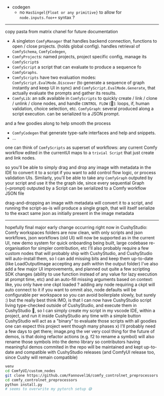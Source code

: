 -   codegen
    -   no `HasSingel{Float or any primitive}` to allow for `node.inputs.foo++` syntax ?

<!-- - find a way to execute -->

---

copy pasta from matrix chanel for future documentation

-   A singleton `ComfyManager` that handles backend connection, functions to open / close projects. (holds global config). handles retrieval of `ComfySchema`, `ComfyCodegen`,
-   `ComfyProject`s: named projects, project specific config, manage its `ComfyScript`s
-   `ComfyScript` a script that can evaluate to produce a sequence fo `ComfyGraphs`.
-   `ComfyScripts` have two evaluation modes: `ComfyScript.EvalMode.Discover` (to generate a sequence of graph instantly and keep UI in sync) and `ComfyScript.EvalMode.Generate`, that actually evaluate the prompts and gather its results.
-   `ComfyLib`: an sdk available in `ComfyScripts` to quickly create / link / clone / unlink / clone nodes, and handle `CONTROL FLOW` (🎉): loops, if, human validation, choice selection, etc.
    `ComfyGraph`: several produced along a script execution. can be serialized to a JSON prompt.

and a few goodies along to help smooth the process

-   `ComfyCodegen` that generate type-safe interfaces and help and snippets.
-   ...

one can think of `ComfyScripts` as superset of workflows: any current Comfy workflow edited in the currentUI maps to a `trivial Script` that just create and link nodes.

so you'll be able to simply drag and drop any image with metadata in the IDE to convert it to a script if you want to add control flow logic, or process validation UIs.
Similarly, you'll be able to take any `ComfyGraph` outputed by your script and use it the the graph ide, since every sequential Graph (~prompt) outputed by a Script can be serialized to a Comfy workflow JSON file

drag-and-dropping an image with metadata will convert it to a script, and running the script-as-is will produce a single graph, that will itself serialize to the exact same json as initially present in the image metadata

---

hopefully final major early change occurring right now in CushyStudio:
Comfy workspaces folders are now clean, with only scripts and json workflows, json workflows (old UI) will now be supported as in the current UI, new demo system for quick onboarding being built, large codebase re-organisation for simpler contribution, etc
I'll also probably require a few custom nodes that will probably ship with CushyStudio, and CushyStudio will auto-install them, so I can add missing bits and keep them up-to-date (like LoadOutputImage accepting any path within the output folder)
I've also add a few major UI improvements, and planned out quite a few scripting SDK changes (ability to use function instead of any value for lazy execution at prompt time, etc)
and an auto-fill missing arguments based on context: like, you only have one ckpt loaded ? adding any node requiring a ckpt will auto connect to it if you want to ommit
also, node defaults will be configurable per workspace
so you can avoid boilerplate
slowly, but surely :)
but the really best think IMO, is that I can now have CushyStudio script living type-checked outside of CushyStudio, and execute them in CushyStudio 🎉, so I can simply create my script in my vscode IDE, within a project, and run it inside CushyStudio any time with a simple button
CushyStudio will act as a "binary" to evaluate those scripts
with all goodies one can expect
this project went though many phases x)
I'll probably need a few days to get there;
image.png
the ver very cool thing for the future of demos, is that doing refactor actions (e.g. f2 to rename a symbol) will also rename those symbols into the demo library
so contributors having meaningful demos commited in the repo will be maintained and kept up-to-date and compatible with CushyStudio releases
(and ComfyUI release too, since Cushy will remain compatible)

<!--  -->

```sh
venv
cd ComfyUI/custom_nodes
git clone https://github.com/Fannovel16/comfy_controlnet_preprocessors
cd comfy_controlnet_preprocessors
python install.py
# seems to overwrite my pytorch setup 😅
```

